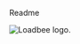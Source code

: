Readme



<picture>
  <source media="(prefers-color-scheme: dark)" srcset="https://user-images.githubusercontent.com/25423296/163456776-7f95b81a-f1ed-45f7-b7ab-8fa810d529fa.png">
  <source media="(prefers-color-scheme: light)" srcset="https://www.loadbee.com/wp-content/uploads/2021/07/logo_nurschrift_loadbee-01.png">
  <img alt="Loadbee logo." src="https://www.loadbee.com/wp-content/uploads/2021/07/logo_nurschrift_loadbee-01.png">
</picture>
